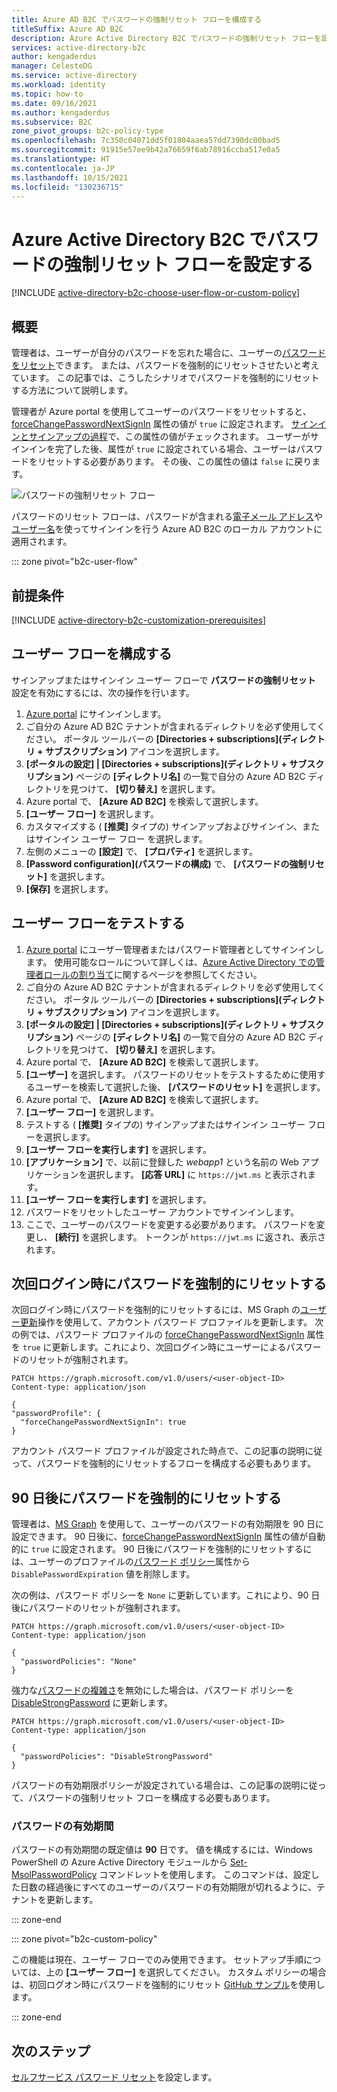 ```yaml
---
title: Azure AD B2C でパスワードの強制リセット フローを構成する
titleSuffix: Azure AD B2C
description: Azure Active Directory B2C でパスワードの強制リセット フローを設定する方法を説明します。
services: active-directory-b2c
author: kengaderdus
manager: CelesteDG
ms.service: active-directory
ms.workload: identity
ms.topic: how-to
ms.date: 09/16/2021
ms.author: kengaderdus
ms.subservice: B2C
zone_pivot_groups: b2c-policy-type
ms.openlocfilehash: 7c350c04071dd5f01804aaea57dd7390dc00bad5
ms.sourcegitcommit: 91915e57ee9b42a76659f6ab78916ccba517e0a5
ms.translationtype: HT
ms.contentlocale: ja-JP
ms.lasthandoff: 10/15/2021
ms.locfileid: "130236715"
---
```

# <a name="set-up-a-force-password-reset-flow-in-azure-active-directory-b2c"></a>Azure Active Directory B2C でパスワードの強制リセット フローを設定する

[!INCLUDE [active-directory-b2c-choose-user-flow-or-custom-policy](../../includes/active-directory-b2c-choose-user-flow-or-custom-policy.md)]

## <a name="overview"></a>概要

管理者は、ユーザーが自分のパスワードを忘れた場合に、ユーザーの[パスワードをリセット](manage-users-portal.md#reset-a-users-password)できます。 または、パスワードを強制的にリセットさせたいと考えています。 この記事では、こうしたシナリオでパスワードを強制的にリセットする方法について説明します。

管理者が Azure portal を使用してユーザーのパスワードをリセットすると、[forceChangePasswordNextSignIn](user-profile-attributes.md#password-profile-property) 属性の値が `true` に設定されます。 [サインインとサインアップの過程](add-sign-up-and-sign-in-policy.md)で、この属性の値がチェックされます。 ユーザーがサインインを完了した後、属性が `true` に設定されている場合、ユーザーはパスワードをリセットする必要があります。 その後、この属性の値は `false` に戻ります。

![パスワードの強制リセット フロー](./media/force-password-reset/force-password-reset-flow.png)

パスワードのリセット フローは、パスワードが含まれる[電子メール アドレス](sign-in-options.md#email-sign-in)や[ユーザー名](sign-in-options.md#username-sign-in)を使ってサインインを行う Azure AD B2C のローカル アカウントに適用されます。

::: zone pivot="b2c-user-flow"

## <a name="prerequisites"></a>前提条件

[!INCLUDE [active-directory-b2c-customization-prerequisites](../../includes/active-directory-b2c-customization-prerequisites.md)]

## <a name="configure-your-user-flow"></a>ユーザー フローを構成する

サインアップまたはサインイン ユーザー フローで **パスワードの強制リセット** 設定を有効にするには、次の操作を行います。

1. [Azure portal](https://portal.azure.com) にサインインします。
1. ご自分の Azure AD B2C テナントが含まれるディレクトリを必ず使用してください。 ポータル ツールバーの **[Directories + subscriptions]\(ディレクトリ + サブスクリプション\)** アイコンを選択します。
1. **[ポータルの設定] | [Directories + subscriptions]\(ディレクトリ + サブスクリプション\)** ページの **[ディレクトリ名]** の一覧で自分の Azure AD B2C ディレクトリを見つけて、 **[切り替え]** を選択します。
1. Azure portal で、 **[Azure AD B2C]** を検索して選択します。
1. **[ユーザー フロー]** を選択します。
1. カスタマイズする ( **[推奨]** タイプの) サインアップおよびサインイン、またはサインイン ユーザー フロー を選択します。
1. 左側のメニューの **[設定]** で、 **[プロパティ]** を選択します。
1. **[Password configuration]\(パスワードの構成\)** で、 **[パスワードの強制リセット]** を選択します。
1. **[保存]** を選択します。

## <a name="test-the-user-flow"></a>ユーザー フローをテストする

1. [Azure portal](https://portal.azure.com) にユーザー管理者またはパスワード管理者としてサインインします。 使用可能なロールについて詳しくは、[Azure Active Directory での管理者ロールの割り当て](../active-directory/roles/permissions-reference.md#all-roles)に関するページを参照してください。
1. ご自分の Azure AD B2C テナントが含まれるディレクトリを必ず使用してください。 ポータル ツールバーの **[Directories + subscriptions]\(ディレクトリ + サブスクリプション\)** アイコンを選択します。
1. **[ポータルの設定] | [Directories + subscriptions]\(ディレクトリ + サブスクリプション\)** ページの **[ディレクトリ名]** の一覧で自分の Azure AD B2C ディレクトリを見つけて、 **[切り替え]** を選択します。
1. Azure portal で、 **[Azure AD B2C]** を検索して選択します。
1. **[ユーザー]** を選択します。 パスワードのリセットをテストするために使用するユーザーを検索して選択した後、 **[パスワードのリセット]** を選択します。
1. Azure portal で、 **[Azure AD B2C]** を検索して選択します。
1. **[ユーザー フロー]** を選択します。
1. テストする ( **[推奨]** タイプの) サインアップまたはサインイン ユーザー フローを選択します。
1. **[ユーザー フローを実行します]** を選択します。
1. **[アプリケーション]** で、以前に登録した *webapp1* という名前の Web アプリケーションを選択します。 **[応答 URL]** に `https://jwt.ms` と表示されます。
1. **[ユーザー フローを実行します]** を選択します。
1. パスワードをリセットしたユーザー アカウントでサインインします。
1. ここで、ユーザーのパスワードを変更する必要があります。 パスワードを変更し、 **[続行]** を選択します。 トークンが `https://jwt.ms` に返され、表示されます。

## <a name="force-password-reset-on-next-login"></a>次回ログイン時にパスワードを強制的にリセットする

次回ログイン時にパスワードを強制的にリセットするには、MS Graph の[ユーザー更新](/graph/api/user-update)操作を使用して、アカウント パスワード プロファイルを更新します。 次の例では、パスワード プロファイルの [forceChangePasswordNextSignIn](user-profile-attributes.md#password-profile-property) 属性を `true` に更新します。これにより、次回ログイン時にユーザーによるパスワードのリセットが強制されます。

```http
PATCH https://graph.microsoft.com/v1.0/users/<user-object-ID>
Content-type: application/json

{
"passwordProfile": {
  "forceChangePasswordNextSignIn": true
}
```

アカウント パスワード プロファイルが設定された時点で、この記事の説明に従って、パスワードを強制的にリセットするフローを構成する必要もあります。

## <a name="force-a-password-reset-after-90-days"></a>90 日後にパスワードを強制的にリセットする

管理者は、[MS Graph](microsoft-graph-operations.md) を使用して、ユーザーのパスワードの有効期限を 90 日に設定できます。 90 日後に、[forceChangePasswordNextSignIn](user-profile-attributes.md#password-profile-property) 属性の値が自動的に `true` に設定されます。 90 日後にパスワードを強制的にリセットするには、ユーザーのプロファイルの[パスワード ポリシー](user-profile-attributes.md#password-policy-attribute)属性から `DisablePasswordExpiration` 値を削除します。

次の例は、パスワード ポリシーを `None` に更新しています。これにより、90 日後にパスワードのリセットが強制されます。

```http
PATCH https://graph.microsoft.com/v1.0/users/<user-object-ID>
Content-type: application/json

{
  "passwordPolicies": "None"
}
```

強力な[パスワードの複雑さ](password-complexity.md)を無効にした場合は、パスワード ポリシーを [DisableStrongPassword](user-profile-attributes.md#password-policy-attribute) に更新します。

```http
PATCH https://graph.microsoft.com/v1.0/users/<user-object-ID>
Content-type: application/json

{
  "passwordPolicies": "DisableStrongPassword"
}
```

パスワードの有効期限ポリシーが設定されている場合は、この記事の説明に従って、パスワードの強制リセット フローを構成する必要もあります。

### <a name="password-expiry-duration"></a>パスワードの有効期間

パスワードの有効期間の既定値は **90** 日です。 値を構成するには、Windows PowerShell の Azure Active Directory モジュールから [Set-MsolPasswordPolicy](/powershell/module/msonline/set-msolpasswordpolicy) コマンドレットを使用します。 このコマンドは、設定した日数の経過後にすべてのユーザーのパスワードの有効期限が切れるように、テナントを更新します。

::: zone-end

::: zone pivot="b2c-custom-policy"

この機能は現在、ユーザー フローでのみ使用できます。 セットアップ手順については、上の **[ユーザー フロー]** を選択してください。 カスタム ポリシーの場合は、初回ログオン時にパスワードを強制的にリセット [GitHub サンプル](https://github.com/azure-ad-b2c/samples/tree/master/policies/force-password-reset-first-logon)を使用します。

::: zone-end

## <a name="next-steps"></a>次のステップ

[セルフサービス パスワード リセット](add-password-reset-policy.md)を設定します。
